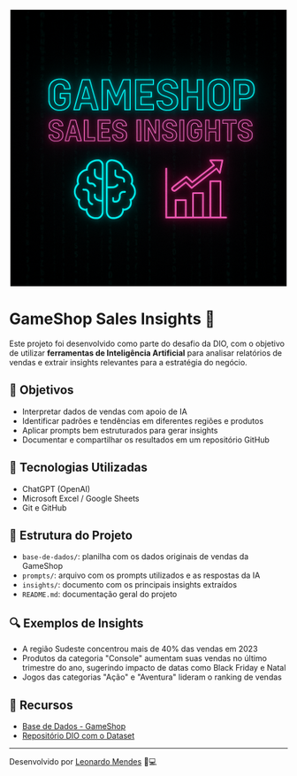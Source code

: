<p align="center">
  <img src="capa-gamesshop.png" alt="GameShop Sales Insights" width="500"/>
</p>

# GameShop Sales Insights 🚀

Este projeto foi desenvolvido como parte do desafio da DIO, com o objetivo de utilizar **ferramentas de Inteligência Artificial** para analisar relatórios de vendas e extrair insights relevantes para a estratégia do negócio.

## 📌 Objetivos

- Interpretar dados de vendas com apoio de IA
- Identificar padrões e tendências em diferentes regiões e produtos
- Aplicar prompts bem estruturados para gerar insights
- Documentar e compartilhar os resultados em um repositório GitHub

## 🧰 Tecnologias Utilizadas

- ChatGPT (OpenAI)
- Microsoft Excel / Google Sheets
- Git e GitHub

## 📂 Estrutura do Projeto

- `base-de-dados/`: planilha com os dados originais de vendas da GameShop
- `prompts/`: arquivo com os prompts utilizados e as respostas da IA
- `insights/`: documento com os principais insights extraídos
- `README.md`: documentação geral do projeto

## 🔍 Exemplos de Insights

- A região Sudeste concentrou mais de 40% das vendas em 2023
- Produtos da categoria "Console" aumentam suas vendas no último trimestre do ano, sugerindo impacto de datas como Black Friday e Natal
- Jogos das categorias "Ação" e "Aventura" lideram o ranking de vendas

## 📎 Recursos

- [Base de Dados - GameShop](https://hermes.dio.me/files/assets/f5d5239e-8712-4357-bd9c-646deb9f9136.zip)
- [Repositório DIO com o Dataset](https://github.com/digitalinnovationone/dataset-gamesshop)

---

Desenvolvido por [Leonardo Mendes](https://github.com/LeonardoMendesXCIX) 🧠💻

